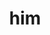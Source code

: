 ---
category: 3-letters
denotation: null
name: him
reference_link: https://www.etymonline.com/word/him
root_language: null
root_name: null
title: him
type: free
word_sums:
- respelling: him
  sum: 'Him + '
---